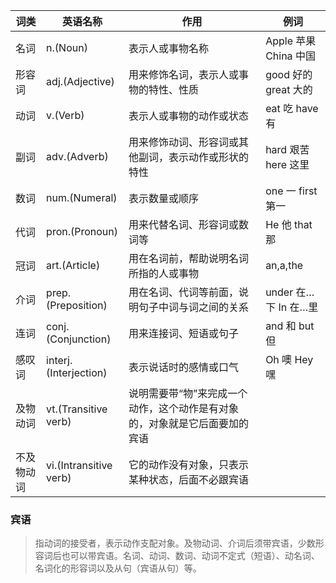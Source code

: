 
| 词类 | 英语名称 | 作用 | 例词 |
| --- | --- | --- | --- |
| 名词 | n.(Noun) | 表示人或事物名称 | Apple 苹果 China 中国 |
| 形容词 | adj.(Adjective) | 用来修饰名词，表示人或事物的特性、性质 | good 好的 great 大的 |
| 动词 | v.(Verb) | 表示人或事物的动作或状态 | eat 吃 have 有 |
| 副词 | adv.(Adverb) | 用来修饰动词、形容词或其他副词，表示动作或形状的特性 | hard 艰苦 here 这里 |
| 数词 | num.(Numeral) | 表示数量或顺序 | one 一 first 第一 |
| 代词 | pron.(Pronoun) | 用来代替名词、形容词或数词等 | He 他 that 那 |
| 冠词 | art.(Article) | 用在名词前，帮助说明名词所指的人或事物 | an,a,the |
| 介词 | prep.(Preposition) | 用在名词、代词等前面，说明句子中词与词之间的关系 | under 在…下 In 在…里 |
| 连词 | conj.(Conjunction) | 用来连接词、短语或句子 | and 和 but 但 |
| 感叹词 | interj.(Interjection) | 表示说话时的感情或口气 | Oh 噢 Hey 嘿 |
| 及物动词 | vt.(Transitive verb) | 说明需要带“物”来完成一个动作，这个动作是有对象的，对象就是它后面要加的宾语 |  |
| 不及物动词 | vi.(Intransitive verb) | 它的动作没有对象，只表示某种状态，后面不必跟宾语 |  |

### 宾语
> 指动词的接受者，表示动作支配对象。及物动词、介词后须带宾语，少数形容词后也可以带宾语。名词、动词、数词、动词不定式（短语）、动名词、名词化的形容词以及从句（宾语从句）等。